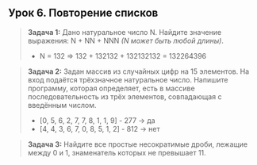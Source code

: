 ## **Урок 6. Повторение списков**

> **Задача 1:** Дано натуральное число N. Найдите значение выражения: N + NN + NNN *(N может быть любой длины)*.
>
> - N = 132 => 132 + 132132 + 132132132 = 132264396

> **Задача 2:** Задан массив из случайных цифр на 15 элементов. На вход подаётся трёхзначное натуральное число. Напишите программу, которая определяет, есть в массиве последовательность из трёх элементов, совпадающая с введённым числом.
>
> - [0, 5, 6, 2, 7, 7, 8, 1, 1, 9] - 277 -> да
> - [4, 4, 3, 6, 7, 0, 8, 5, 1, 2] - 812 -> нет

> **Задача 3:** Найдите все простые несократимые дроби, лежащие между 0 и 1, знаменатель которых не превышает 11.